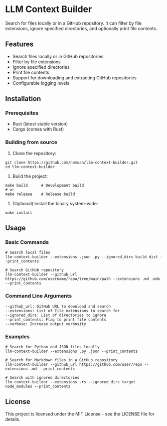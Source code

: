 # LLM Context Builder

Search for files locally or in a GitHub repository.
It can filter by file extensions, ignore specified directories, and optionally print file contents.

## Features

- Search files locally or in GitHub repositories
- Filter by file extensions
- Ignore specified directories
- Print file contents
- Support for downloading and extracting GitHub repositories
- Configurable logging levels

## Installation

### Prerequisites

- Rust (latest stable version)
- Cargo (comes with Rust)

### Building from source

1. Clone the repository:
```shell
git clone https://github.com/namuan/llm-context-builder.git
cd llm-context-builder
```

1. Build the project:

```shell
make build      # Development build
# or
make release    # Release build
```

1. (Optional) Install the binary system-wide:

```shell
make install
```

## Usage

### Basic Commands
```text
# Search local files
llm-context-builder --extensions .json .py --ignored_dirs build dist --print_contents

# Search GitHub repository
llm-context-builder --github_url https://github.com/username/repo/tree/main/path --extensions .md .mdx --print_contents
```

### Command Line Arguments
```text
--github_url: GitHub URL to download and search
--extensions: List of file extensions to search for
--ignored_dirs: List of directories to ignore
--print_contents: Flag to print file contents
--verbose: Increase output verbosity
```

### Examples

```text
# Search for Python and JSON files locally
llm-context-builder --extensions .py .json --print_contents

# Search for Markdown files in a GitHub repository
llm-context-builder --github_url https://github.com/user/repo --extensions .md --print_contents

# Search with ignored directories
llm-context-builder --extensions .rs --ignored_dirs target node_modules --print_contents
```

## License

This project is licensed under the MIT License - see the LICENSE file for details.